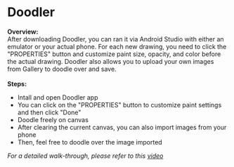 # Doodler

<Strong>Overview:</Strong>
<br />
After downloading Doodler, you can ran it via Android Studio with either an emulator or your actual phone. 
For each new drawing, you need to click the "PROPERTIES" button and customize paint size, opacity, and color before the actual drawing. Doodler also allows you to upload your own images from Gallery to doodle over and save.
<br />
<br />
<Strong>Steps:</Strong>
<ul>
<li>Intall and open Doodler app</li>
<li>You can click on the "PROPERTIES" button to customize paint settings and then click "Done"</li>
<li>Doodle freely on canvas</li>
<li>After clearing the current canvas, you can also import images from your phone</li>
<li>Then, feel free to doodle over the image imported</li>
</ul>
<i>For a detailed walk-through, please refer to this <a href="https://www.youtube.com/watch?v=HAS8jIP__WM">video</a></i>
